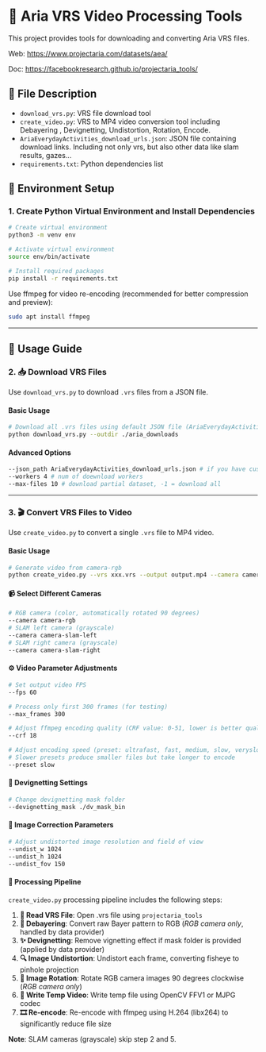 # 🎥 Aria VRS Video Processing Tools

This project provides tools for downloading and converting Aria VRS files.

Web: https://www.projectaria.com/datasets/aea/ 

Doc: https://facebookresearch.github.io/projectaria_tools/

## 📁 File Description

- `download_vrs.py`: VRS file download tool
- `create_video.py`: VRS to MP4 video conversion tool including Debayering , Devignetting, Undistortion, Rotation, Encode.
- `AriaEverydayActivities_download_urls.json`: JSON file containing download links. Including not only vrs, but also other data like slam results, gazes...
- `requirements.txt`: Python dependencies list


## 🚀 Environment Setup

### 1. Create Python Virtual Environment and Install Dependencies

```bash
# Create virtual environment
python3 -m venv env

# Activate virtual environment
source env/bin/activate

# Install required packages
pip install -r requirements.txt
```

Use ffmpeg for video re-encoding (recommended for better compression and preview):
```bash
sudo apt install ffmpeg
```

---

## 📖 Usage Guide

### 2. 📥 Download VRS Files

Use `download_vrs.py` to download `.vrs` files from a JSON file.

#### Basic Usage

```bash
# Download all .vrs files using default JSON file (AriaEverydayActivities_download_urls.json)
python download_vrs.py --outdir ./aria_downloads
```

#### Advanced Options

```bash
--json_path AriaEverydayActivities_download_urls.json # if you have custom json
--workers 4 # num of doewnload workers
--max-files 10 # download partial dataset, -1 = download all
```

---

### 3. 🎬 Convert VRS Files to Video

Use `create_video.py` to convert a single `.vrs` file to MP4 video.

#### Basic Usage

```bash
# Generate video from camera-rgb
python create_video.py --vrs xxx.vrs --output output.mp4 --camera camera-rgb
```

#### 📹 Select Different Cameras

```bash
# RGB camera (color, automatically rotated 90 degrees)
--camera camera-rgb
# SLAM left camera (grayscale)
--camera camera-slam-left
# SLAM right camera (grayscale)
--camera camera-slam-right
```

#### ⚙️ Video Parameter Adjustments

```bash
# Set output video FPS
--fps 60

# Process only first 300 frames (for testing)
--max_frames 300

# Adjust ffmpeg encoding quality (CRF value: 0-51, lower is better quality, default 23)
--crf 18

# Adjust encoding speed (preset: ultrafast, fast, medium, slow, veryslow)
# Slower presets produce smaller files but take longer to encode
--preset slow
```

#### 🌟 Devignetting Settings

```bash
# Change devignetting mask folder
--devignetting_mask ./dv_mask_bin
```

#### 🔧 Image Correction Parameters

```bash
# Adjust undistorted image resolution and field of view
--undist_w 1024 
--undist_h 1024 
--undist_fov 150
```


#### 🔄 Processing Pipeline

`create_video.py` processing pipeline includes the following steps:

1. **📂 Read VRS File**: Open .vrs file using `projectaria_tools`
2. **🎨 Debayering**: Convert raw Bayer pattern to RGB (*RGB camera only*, handled by data provider)
3. **✨ Devignetting**: Remove vignetting effect if mask folder is provided (applied by data provider)
4. **🔍 Image Undistortion**: Undistort each frame, converting fisheye to pinhole projection
5. **🔄 Image Rotation**: Rotate RGB camera images 90 degrees clockwise (*RGB camera only*)
6. **💾 Write Temp Video**: Write temp file using OpenCV FFV1 or MJPG codec
7. **🎞️ Re-encode**: Re-encode with ffmpeg using H.264 (libx264) to significantly reduce file size

**Note**: SLAM cameras (grayscale) skip step 2 and 5.

